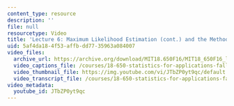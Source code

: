 ```yaml
---
content_type: resource
description: ''
file: null
resourcetype: Video
title: 'Lecture 6: Maximum Likelihood Estimation (cont.) and the Method of Moments'
uid: 5af4da18-4f53-affb-dd77-35963a084007
video_files:
  archive_url: https://archive.org/download/MIT18.650F16/MIT18_650F16_lec06_300k.mp4
  video_captions_file: /courses/18-650-statistics-for-applications-fall-2016/908adf0877bf5471bc35853b5545244c_JTbZP0yt9qc.vtt
  video_thumbnail_file: https://img.youtube.com/vi/JTbZP0yt9qc/default.jpg
  video_transcript_file: /courses/18-650-statistics-for-applications-fall-2016/a19f794223613cbfb9abac771a3742ec_JTbZP0yt9qc.pdf
video_metadata:
  youtube_id: JTbZP0yt9qc
---
```

